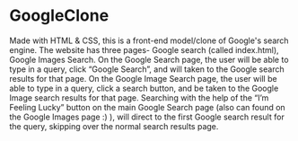 # GoogleClone
Made with HTML & CSS, this is a front-end model/clone of Google's search engine. 
The website has three pages- Google search (called index.html), Google Images Search. 
On the Google Search page, the user will be able to type in a query, click “Google Search”, and will taken to the Google search results for that page. 
On the Google Image Search page, the user will be able to type in a query, click a search button, and be taken to the Google Image search results for that page. 
Searching with the help of the “I’m Feeling Lucky” button on the main Google Search page (also can found on the Google Images page :) ), will direct to the first Google search result for the query, skipping over the normal search results page. 

